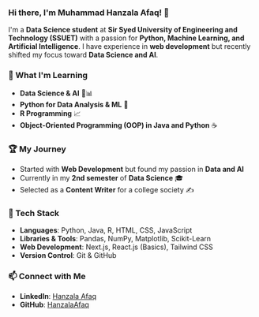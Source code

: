 ### Hi there, I'm Muhammad Hanzala Afaq! 👋

I'm a **Data Science student** at **Sir Syed University of Engineering and Technology (SSUET)** with a passion for **Python, Machine Learning, and Artificial Intelligence**. I have experience in **web development** but recently shifted my focus toward **Data Science and AI**.

### 🚀 What I'm Learning
- **Data Science & AI** 🧠📊
- **Python for Data Analysis & ML** 🐍
- **R Programming** 📈
- **Object-Oriented Programming (OOP) in Java and Python** ☕

### 🏆 My Journey
- Started with **Web Development** but found my passion in **Data and AI**
- Currently in my **2nd semester** of **Data Science** 🎓
- Selected as a **Content Writer** for a college society ✍️

### 🔧 Tech Stack
- **Languages**: Python, Java, R, HTML, CSS, JavaScript
- **Libraries & Tools**: Pandas, NumPy, Matplotlib, Scikit-Learn
- **Web Development**: Next.js, React.js (Basics), Tailwind CSS
- **Version Control**: Git & GitHub

### 📫 Connect with Me
- **LinkedIn**: [Hanzala Afaq](https://www.linkedin.com/in/muhammad-hanzala-afaq-3993b1257/)
- **GitHub**: [HanzalaAfaq](https://github.com/HanzalaAq)
<!---
HanzalaAq/HanzalaAq is a ✨ special ✨ repository because its `README.md` (this file) appears on your GitHub profile.
You can click the Preview link to take a look at your changes.
--->
